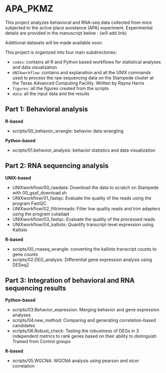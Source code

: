 # APA_PKMZ

This project analyzes behavioral and RNA-seq data collected from mice subjected to the active place avoidance (APA) experiment.
Experimental details are provided in the manuscript below : 
(will add link)

Additional datasets will be made available soon.

This project is organized into four main subdirectories: 
- `codes`: contains all R and Python based workflows for statistical analyses and data visualization
- `UNIXworkflow`: contains and explanation and all the UNIX commands used to process the raw sequencing data on the Stampede cluster at the Texas Advanced Computing Facility. Written by Rayna Harris
- `figures`: all the figures created from the scripts
- `data`: all the input data and the results 

## Part 1: Behavioral analysis
**R-based**
- scripts/00_behavior_wrangle: behavior data wrangling

**Python-based**
- scripts/01.behavior_analysis: behavior statistics and data visualization

## Part 2: RNA sequencing analysis
**UNIX-based**
- UNIXworkflow/00_rawdata: Download the data to scratch on Stampede with 00_gsaf_download.sh
- UNIXworkflow/01_fastqc: Evaluate the quality of the reads using the program FastQC
- UNIXworkflow/02_filtrimreads: Filter low quality reads and trim adapters using the program cutadapt
- UNIXworkflow/03_fastqc: Evaluate the quality of the processed reads
- UNIXworkflow/04_kallisto: Quantify transcript-level expression using Kallisto

**R-based**
- scripts/00_rnaseq_wrangle: converting the kallisto transcript counts to gene counts
- scripts/02.DEG_analysis: Differential gene expression analysis using DESeq2

## Part 3: Integration of behavioral and RNA sequencing results
**Python-based**
- scripts/03.Behavior_expression: Merging behavior and gene expression analyses
- scripts/04.new_method: Comparing and generating correlation-based candidates
- scripts/06.Robust_check: Testing the robustness of DEGs in 3 independent metrics to rank genes based on their ability to distinguish Trained from Control groups

**R-based**
- scripts/05.WGCNA: WGCNA analysis using pearson and xicor correlation




